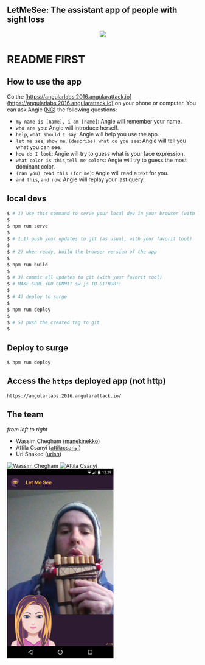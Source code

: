 ## LetMeSee: The assistant app of people with sight loss

<p align="center"><img src="https://raw.githubusercontent.com/rumblex/angularattack2016-angularlabs/master/www/images/letmesee.png?token=ABnuHVsHTukQd_OhOock6U4rpwyRvhNbks5XQiVGwA%3D%3D" width="300px" /></p>

# README FIRST

## How to use the app

Go the [https://angularlabs.2016.angularattack.io](https://angularlabs.2016.angularattack.io) on your phone or computer. You can ask Angie ([NG](https://www.youtube.com/v/aSFfLVxT5vA&start=46&end=89&version=3&&autoplay=1&loop=1)) the following questions:

- `my name is [name], i am [name]`: Angie will remember your name.
- `who are you`: Angie will introduce herself.
- `help`, `what should I say`: Angie will help you use the app.
- `let me see`, `show me`, `(describe) what do you see`: Angie will tell you what you can see.
- `how do I look`: Angie will try to guess what is your face expression.
- `what color is this`,`tell me colors`: Angie will try to guess the most dominant color.
- `(can you) read this (for me)`: Angie will read a text for you.
- `and this`, `and now`: Angie will replay your last query.


## local devs

```bash
$ # 1) use this command to serve your local dev in your browser (with livereload support)
$
$ npm run serve
$
$ # 1.1) push your updates to git (as usual, with your favorit tool)
$ 
$ # 2) when ready, build the browser version of the app
$ 
$ npm run build
$ 
$ # 3) commit all updates to git (with your favorit tool)
$ # MAKE SURE YOU COMMIT sw.js TO GITHUB!!
$
$ # 4) deploy to surge
$
$ npm run deploy
$
$ # 5) push the created tag to git
$
```

## Deploy to surge

```
$ npm run deploy
```

## Access the `https` deployed app (not http)

```
https://angularlabs.2016.angularattack.io/
```
## The team

*from left to right*

- Wassim Chegham ([manekinekko](https://github.com/manekinekko))
- Attila Csanyi ([attilacsanyi](https://github.com/attilacsanyi))
- Uri Shaked ([urish](https://github.com/urish))

<img alt="Wassim Chegham" src="https://raw.githubusercontent.com/rumblex/angularattack2016-angularlabs/master/www/images/wassim.png?token=ABnuHfl82e7j7lIYyL4w0wo7xWJT-Fi7ks5XQiJ1wA%3D%3D" width="280px"  />
<img alt="Attila Csanyi" src="https://raw.githubusercontent.com/rumblex/angularattack2016-angularlabs/master/www/images/attila.png?token=ABnuHTrVVbJ6bnNdY8sBMtG3JnK6nrhnks5XQh4zwA%3D%3D" width="280px"  />
<img alt="Uri Shaked" src="www/images/urish.png" width="280px"  />
